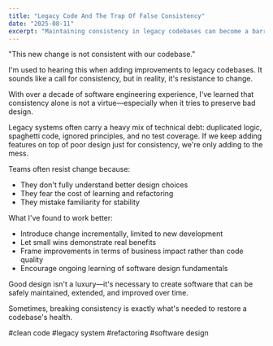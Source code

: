 ```yaml
---
title: "Legacy Code And The Trap Of False Consistency"
date: "2025-08-11"
excerpt: "Maintaining consistency in legacy codebases can become a barrier to improvement when it preserves bad design patterns. Effective refactoring requires distinguishing between beneficial consistency and resistance to necessary change."
---
```


"This new change is not consistent with our codebase."

I'm used to hearing this when adding improvements to legacy codebases. It sounds like a call for consistency, but in reality, it's resistance to change.

With over a decade of software engineering experience, I've learned that consistency alone is not a virtue—especially when it tries to preserve bad design.

Legacy systems often carry a heavy mix of technical debt: duplicated logic, spaghetti code, ignored principles, and no test coverage. If we keep adding features on top of poor design just for consistency, we're only adding to the mess.

Teams often resist change because:

* They don't fully understand better design choices
* They fear the cost of learning and refactoring
* They mistake familiarity for stability

What I've found to work better:

* Introduce change incrementally, limited to new development
* Let small wins demonstrate real benefits
* Frame improvements in terms of business impact rather than code quality
* Encourage ongoing learning of software design fundamentals

Good design isn't a luxury—it's necessary to create software that can be safely maintained, extended, and improved over time.

Sometimes, breaking consistency is exactly what's needed to restore a codebase's health.

#clean code #legacy system #refactoring #software design
